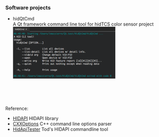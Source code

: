 ### Software projects

- hidQtCmd  <br>
  A Qt framework command line tool for hidTCS color sensor project <br>
  <img src="../pic/hidQtCmd.png" width=320> <br>
  
<br><br><br>  
Reference:
- [HIDAPI](https://github.com/libusb/hidapi) HIDAPI library
- [CXXOptions](https://github.com/jarro2783/cxxopts) C++ command line options parser
- [HidApiTester](github.com/todbot) Tod's HIDAPI commandline tool
